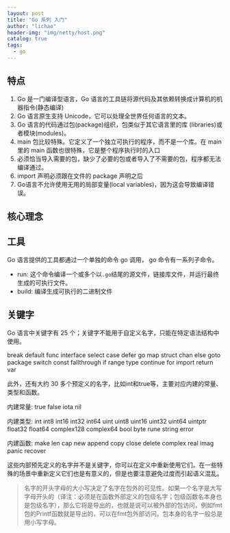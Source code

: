 ```yaml
---
layout: post
title: "Go 系列 入门"
author: "lichao"
header-img: "img/netty/host.png"
catalog: true
tags:
  - go
---
```


## 特点
1. Go 是一门编译型语言，Go 语言的工具链将源代码及其依赖转换成计算机的机器指令(静态编译)
2. Go 语言原生支持 Unicode，它可以处理全世界任何语言的文本。
3. Go 语言的代码通过包(package)组织，包类似于其它语言里的库 (libraries)或者模块(modules)。
4. main 包比较特殊。它定义了一个独立可执行的程序，而不是一个库。在 main 里的 main 函数也很特殊，它是整个程序执行时的入口
5. 必须恰当导入需要的包，缺少了必要的包或者导入了不需要的包，程序都无法编译通过。
6. import 声明必须跟在文件的 package 声明之后
7. Go语言不允许使用无用的局部变量(local variables)，因为这会导致编译错误。
## 核心理念

## 工具
Go 语言提供的工具都通过一个单独的命令 go 调用， go 命令有一系列子命令。
* run: 这个命令编译一个或多个以```.go```结尾的源文件，链接库文件，并运行最终生成的可执行文件。
* build: 编译生成可执行的二进制文件


## 关键字
Go 语言中关键字有 25 个；关键字不能用于自定义名字，只能在特定语法结构中使用。


break      default       func     interface   select
case       defer         go       map         struct
chan       else          goto     package     switch
const      fallthrough   if       range       type
continue   for           import   return      var

此外，还有大约 30 多个预定义的名字，比如int和true等，主要对应内建的常量、类型和函数。

内建常量: true false iota nil

内建类型: int int8 int16 int32 int64
          uint uint8 uint16 uint32 uint64 uintptr
          float32 float64 complex128 complex64
          bool byte rune string error

内建函数: make len cap new append copy close delete
          complex real imag
          panic recover

这些内部预先定义的名字并不是关键字，你可以在定义中重新使用它们。在一些特殊的场景中重新定义它们也是有意义的，但是也要注意避免过度而引起语义混乱。

> 名字的开头字母的大小写决定了名字在包外的可见性。如果一个名字是大写字母开头的（译注：必须是在函数外部定义的包级名字；包级函数名本身也是包级名字），那么它将是导出的，也就是说可以被外部的包访问，例如fmt包的Printf函数就是导出的，可以在fmt包外部访问。包本身的名字一般总是用小写字母。